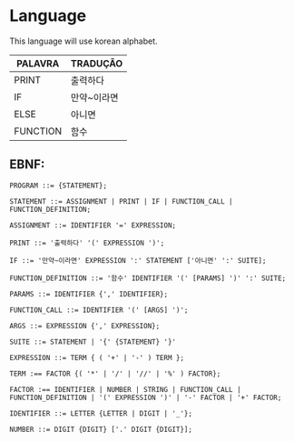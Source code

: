 # Language
This language will use korean alphabet. 

| PALAVRA | TRADUÇÃO |
| --- | --- |
| PRINT | 출력하다 |
| IF | 만약~이라면 |
| ELSE | 아니면 |
| FUNCTION | 함수 |


## EBNF:

```
PROGRAM ::= {STATEMENT};

STATEMENT ::= ASSIGNMENT | PRINT | IF | FUNCTION_CALL | FUNCTION_DEFINITION;

ASSIGNMENT ::= IDENTIFIER '=' EXPRESSION;

PRINT ::= '출력하다' '(' EXPRESSION ')';

IF ::= '만약~이라면' EXPRESSION ':' STATEMENT ['아니면' ':' SUITE];

FUNCTION_DEFINITION ::= '함수' IDENTIFIER '(' [PARAMS] ')' ':' SUITE;

PARAMS ::= IDENTIFIER {',' IDENTIFIER};

FUNCTION_CALL ::= IDENTIFIER '(' [ARGS] ')';

ARGS ::= EXPRESSION {',' EXPRESSION};

SUITE ::= STATEMENT | '{' {STATEMENT} '}'

EXPRESSION ::= TERM { ( '+' | '-' ) TERM };

TERM :== FACTOR {( '*' | '/' | '//' | '%' ) FACTOR};

FACTOR :== IDENTIFIER | NUMBER | STRING | FUNCTION_CALL | FUNCTION_DEFINITION | '(' EXPRESSION ')' | '-' FACTOR | '+' FACTOR;

IDENTIFIER ::= LETTER {LETTER | DIGIT | '_'};

NUMBER ::= DIGIT {DIGIT} ['.' DIGIT {DIGIT}];



```
